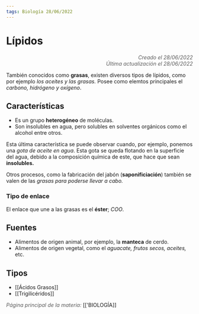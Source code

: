```yaml
---
tags: Biología 28/06/2022
---
```


# Lípidos
<div style="text-align: right; opacity: 0.7; font-style: italic;">Creado el 28/06/2022</div>
<div style="text-align: right; opacity: 0.7; font-style: italic;">Última actualización el 28/06/2022</div>

También conocidos como **grasas**, existen diversos tipos de lípidos, como por ejemplo *los aceites y las grasas.* Posee como elemtos principales el *carbono, hidrógeno y oxígeno*.

## Características

- Es un grupo **heterogéneo** de moléculas.
- Son insolubles en agua, pero solubles en solventes orgánicos como el alcohol entre otros.

Esta última característica se puede observar cuando, por ejemplo, ponemos una *gota de aceite en agua*. Esta gota se queda flotando en la superficie del agua, debido a la composición química de este, que hace que sean **insolubles.**

Otros procesos, como la fabricación del jabón (**saponificiación**) también se valen de las *grasas para poderse llevar a cabo.*

### Tipo de enlace

El enlace que une a las grasas es el **éster**; $COO$.

## Fuentes

- Alimentos de origen animal, por ejemplo, la **manteca** de cerdo.
- Alimentos de origen vegetal, como el *aguacate, frutos secos, aceites,* etc.

## Tipos

- [[Ácidos Grasos]]
- [[Trigilicéridos]]

<span style="opacity: 0.7; font-style: italic;">Página principal de la materia:</span> [['BIOLOGÍA]]